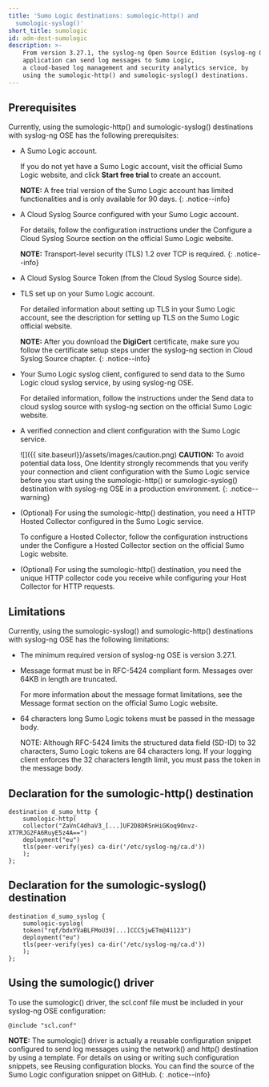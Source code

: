 ```yaml
---
title: 'Sumo Logic destinations: sumologic-http() and
  sumologic-syslog()'
short_title: sumologic
id: adm-dest-sumologic
description: >-
    From version 3.27.1, the syslog-ng Open Source Edition (syslog-ng OSE)
    application can send log messages to Sumo Logic,
    a cloud-based log management and security analytics service, by
    using the sumologic-http() and sumologic-syslog() destinations.
---
```


## Prerequisites

Currently, using the sumologic-http() and sumologic-syslog()
destinations with syslog-ng OSE has the following prerequisites:

- A Sumo Logic account.

    If you do not yet have a Sumo Logic account, visit the official
    Sumo Logic website, and click **Start free trial** to create an account.

    **NOTE:** A free trial version of the Sumo Logic account has limited
    functionalities and is only available for 90 days.
    {: .notice--info}

- A Cloud Syslog Source
    configured with your Sumo Logic account.

    For details, follow the configuration instructions under the
    Configure a Cloud Syslog Source section on the official Sumo Logic website.

    **NOTE:** Transport-level security (TLS) 1.2 over TCP is required.
    {: .notice--info}

- A Cloud Syslog Source Token (from the Cloud Syslog Source side).

- TLS set up on your Sumo Logic account.

    For detailed information about setting up TLS in your Sumo Logic
    account, see the description for setting up TLS on the Sumo Logic
    official website.

    **NOTE:** After you download the **DigiCert** certificate, make sure you follow the certificate setup steps under the syslog-ng
    section in Cloud Syslog Source chapter.
    {: .notice--info}

- Your Sumo Logic syslog client, configured to send data to the Sumo
    Logic cloud syslog service, by using syslog-ng OSE.

    For detailed information, follow the instructions under the Send
    data to cloud syslog source with syslog-ng section on the official Sumo Logic website.

- A verified connection and client configuration with the Sumo Logic
    service.

    ![]({{ site.baseurl}}/assets/images/caution.png) **CAUTION:**
    To avoid potential data loss, One Identity strongly recommends that you verify your connection and client configuration with the Sumo Logic service before you start using the sumologic-http() or sumologic-syslog() destination
    with syslog-ng OSE in a production environment.
    {: .notice--warning}

- (Optional) For using the sumologic-http() destination, you need a
    HTTP Hosted Collector configured in the Sumo Logic service.

    To configure a Hosted Collector, follow the configuration
    instructions under the Configure a Hosted Collector
    section on the official Sumo Logic website.

- (Optional) For using the sumologic-http() destination, you need the
    unique HTTP collector code you receive while configuring your Host
    Collector for HTTP requests.

## Limitations

Currently, using the sumologic-syslog() and sumologic-http()
destinations with syslog-ng OSE has the following limitations:

- The minimum required version of syslog-ng OSE is version 3.27.1.

- Message format must be in RFC-5424 compliant form. Messages over
    64KB in length are truncated.

    For more information about the message format limitations, see the
    Message format section on the official Sumo Logic website.

- 64 characters long Sumo Logic tokens must be passed in the message
    body.

    NOTE: Although RFC-5424 limits the structured data field
    (SD-ID) to 32 characters, Sumo Logic tokens are 64 characters long. If your
    logging client enforces the 32 characters length limit, you must
    pass the token in the message body.

## Declaration for the sumologic-http() destination

```config
destination d_sumo_http {
    sumologic-http(
    collector("ZaVnC4dhaV3_[...]UF2D8DRSnHiGKoq9Onvz-XT7RJG2FA6RuyE5z4A==")
    deployment("eu")
    tls(peer-verify(yes) ca-dir('/etc/syslog-ng/ca.d'))
    );
};
```

## Declaration for the sumologic-syslog() destination

```config
destination d_sumo_syslog {
    sumologic-syslog(
    token("rqf/bdxYVaBLFMoU39[...]CCC5jwETm@41123")
    deployment("eu")
    tls(peer-verify(yes) ca-dir('/etc/syslog-ng/ca.d'))
    );
};
```

## Using the sumologic() driver

To use the sumologic() driver, the scl.conf file must be included in
your syslog-ng OSE configuration:

```config
@include "scl.conf"
```

**NOTE:** The sumologic() driver is actually a reusable configuration
snippet configured to send log messages using the network() and http()
destination by using a template. For details on using or writing such
configuration snippets, see Reusing configuration blocks.
You can find the source of the Sumo Logic configuration snippet on GitHub.
{: .notice--info}
